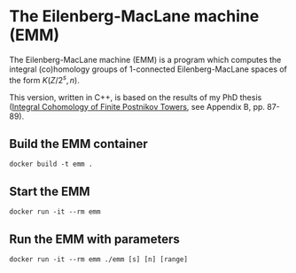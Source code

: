 # The Eilenberg-MacLane machine (EMM)

The Eilenberg-MacLane machine (EMM) is a program which computes the integral (co)homology groups of $1$-connected Eilenberg-MacLane spaces of the form $K(Z/2^s,n)$. 

This version, written in C++, is based on the results of my PhD thesis ([Integral Cohomology of Finite Postnikov Towers](https://github.com/aclemen1/integral-cohomology-of-finite-postnikov-towers/blob/master/main.pdf), see Appendix B, pp. 87-89).

## Build the EMM container
```
docker build -t emm .
```

## Start the EMM
```
docker run -it --rm emm
```

## Run the EMM with parameters
```
docker run -it --rm emm ./emm [s] [n] [range]
```
